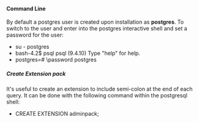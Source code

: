 #### Command Line
By default a postgres user is created upon installation as **postgres**.
To switch to the user and enter into the postgres interactive shell and set a password for the user:
 - su - postgres
 - bash-4.2$ psql
     psql (9.4.10)
     Type "help" for help.
 - postgres=# \password postgres


##### Create Extension pack
It's useful to create an extension to include semi-colon at the end of each query. It can be done with the following command within the postgresql shell:
 - CREATE EXTENSION adminpack;

